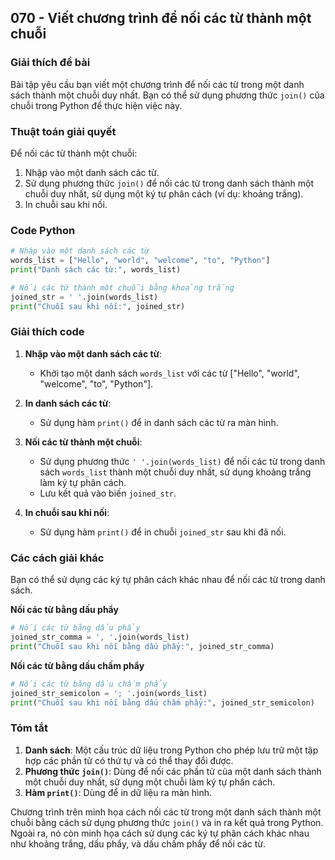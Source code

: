 ## 070 - Viết chương trình để nối các từ thành một chuỗi

### Giải thích đề bài

Bài tập yêu cầu bạn viết một chương trình để nối các từ trong một danh sách thành một chuỗi duy nhất. Bạn có thể sử dụng phương thức `join()` của chuỗi trong Python để thực hiện việc này.

### Thuật toán giải quyết

Để nối các từ thành một chuỗi:

1. Nhập vào một danh sách các từ.
2. Sử dụng phương thức `join()` để nối các từ trong danh sách thành một chuỗi duy nhất, sử dụng một ký tự phân cách (ví dụ: khoảng trắng).
3. In chuỗi sau khi nối.

### Code Python

```python
# Nhập vào một danh sách các từ
words_list = ["Hello", "world", "welcome", "to", "Python"]
print("Danh sách các từ:", words_list)

# Nối các từ thành một chuỗi bằng khoảng trắng
joined_str = ' '.join(words_list)
print("Chuỗi sau khi nối:", joined_str)
```

### Giải thích code

1. **Nhập vào một danh sách các từ**:

   - Khởi tạo một danh sách `words_list` với các từ ["Hello", "world", "welcome", "to", "Python"].

2. **In danh sách các từ**:

   - Sử dụng hàm `print()` để in danh sách các từ ra màn hình.

3. **Nối các từ thành một chuỗi**:

   - Sử dụng phương thức `' '.join(words_list)` để nối các từ trong danh sách `words_list` thành một chuỗi duy nhất, sử dụng khoảng trắng làm ký tự phân cách.
   - Lưu kết quả vào biến `joined_str`.

4. **In chuỗi sau khi nối**:
   - Sử dụng hàm `print()` để in chuỗi `joined_str` sau khi đã nối.

### Các cách giải khác

Bạn có thể sử dụng các ký tự phân cách khác nhau để nối các từ trong danh sách.

**Nối các từ bằng dấu phẩy**

```python
# Nối các từ bằng dấu phẩy
joined_str_comma = ', '.join(words_list)
print("Chuỗi sau khi nối bằng dấu phẩy:", joined_str_comma)
```

**Nối các từ bằng dấu chấm phẩy**

```python
# Nối các từ bằng dấu chấm phẩy
joined_str_semicolon = '; '.join(words_list)
print("Chuỗi sau khi nối bằng dấu chấm phẩy:", joined_str_semicolon)
```

### Tóm tắt

1. **Danh sách**: Một cấu trúc dữ liệu trong Python cho phép lưu trữ một tập hợp các phần tử có thứ tự và có thể thay đổi được.
2. **Phương thức `join()`**: Dùng để nối các phần tử của một danh sách thành một chuỗi duy nhất, sử dụng một chuỗi làm ký tự phân cách.
3. **Hàm `print()`**: Dùng để in dữ liệu ra màn hình.

Chương trình trên minh họa cách nối các từ trong một danh sách thành một chuỗi bằng cách sử dụng phương thức `join()` và in ra kết quả trong Python. Ngoài ra, nó còn minh họa cách sử dụng các ký tự phân cách khác nhau như khoảng trắng, dấu phẩy, và dấu chấm phẩy để nối các từ.
